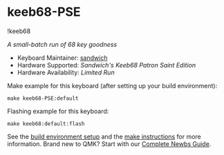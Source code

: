 # keeb68-PSE

!keeb68

*A small-batch run of 68 key goodness*

* Keyboard Maintainer: [sandwich](https://github.com/SandwichRising)
* Hardware Supported: *Sandwich's Keeb68 Patron Saint Edition*
* Hardware Availability: *Limited Run*

Make example for this keyboard (after setting up your build environment):

    make keeb68-PSE:default

Flashing example for this keyboard:

    make keeb68:default:flash

See the [build environment setup](https://docs.qmk.fm/#/getting_started_build_tools) and the [make instructions](https://docs.qmk.fm/#/getting_started_make_guide) for more information. Brand new to QMK? Start with our [Complete Newbs Guide](https://docs.qmk.fm/#/newbs).
